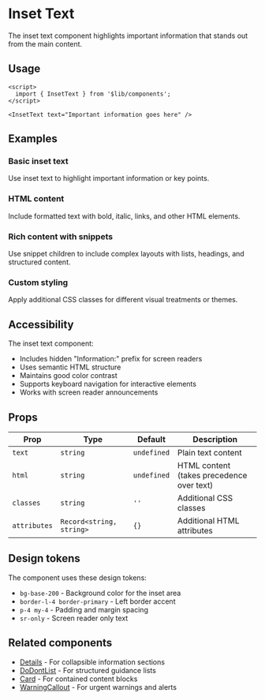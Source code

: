 # Inset Text

The inset text component highlights important information that stands out from the main content.

## Usage

```svelte
<script>
  import { InsetText } from '$lib/components';
</script>

<InsetText text="Important information goes here" />
```

## Examples

### Basic inset text
Use inset text to highlight important information or key points.

### HTML content
Include formatted text with bold, italic, links, and other HTML elements.

### Rich content with snippets
Use snippet children to include complex layouts with lists, headings, and structured content.

### Custom styling
Apply additional CSS classes for different visual treatments or themes.

## Accessibility

The inset text component:
- Includes hidden "Information:" prefix for screen readers
- Uses semantic HTML structure
- Maintains good color contrast
- Supports keyboard navigation for interactive elements
- Works with screen reader announcements

## Props

| Prop | Type | Default | Description |
| ---- | ---- | ------- | ----------- |
| `text` | `string` | `undefined` | Plain text content |
| `html` | `string` | `undefined` | HTML content (takes precedence over text) |
| `classes` | `string` | `''` | Additional CSS classes |
| `attributes` | `Record<string, string>` | `{}` | Additional HTML attributes |

## Design tokens

The component uses these design tokens:

- `bg-base-200` - Background color for the inset area
- `border-l-4 border-primary` - Left border accent
- `p-4 my-4` - Padding and margin spacing
- `sr-only` - Screen reader only text

## Related components

- [Details](../details/+docs.md) - For collapsible information sections
- [DoDontList](../do-dont-list/+docs.md) - For structured guidance lists
- [Card](../card/+docs.md) - For contained content blocks
- [WarningCallout](../warning-callout/+docs.md) - For urgent warnings and alerts